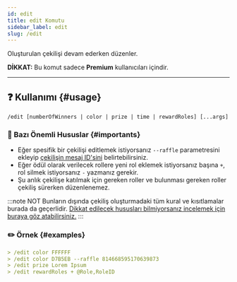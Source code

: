 ```yaml
---
id: edit
title: edit Komutu
sidebar_label: edit
slug: /edit
---
```

Oluşturulan çekilişi devam ederken düzenler.

**DİKKAT:** Bu komut sadece **Premium** kullanıcıları içindir.

---

## ❓ Kullanımı {#usage}

`/edit [numberOfWinners | color | prize | time | rewardRoles] [...args]`

### 💢 Bazı Önemli Hususlar {#importants}

* Eğer spesifik bir çekilişi editlemek istiyorsanız `--raffle` parametresini ekleyip [çekilişin mesaj ID'sini](https://support.discord.com/hc/tr/articles/206346498-Kullan%C4%B1c%C4%B1-Sunucu-Mesaj-ID-sini-Nerden-Bulurum-) belirtebilirsiniz.
* Eğer ödül olarak verilecek rollere yeni rol eklemek istiyorsanız başına `+`, rol silmek istiyorsanız `-` yazmanız gerekir.
* Şu anlık çekilişe katılmak için gereken roller ve bulunması gereken roller çekiliş sürerken düzenlenemez.

:::note NOT
Bunların dışında çekiliş oluşturmadaki tüm kural ve kısıtlamalar burada da geçerlidir. [Dikkat edilecek hususları bilmiyorsanız incelemek için buraya göz atabilirsiniz.](/docs/commands/createp#importants)
:::

### ✏️ Örnek {#examples}

```markdown
> /edit color FFFFFF
> /edit color D7B5EB --raffle 814668595170639873
> /edit prize Lorem Ipsum
> /edit rewardRoles + @Role,RoleID
```
